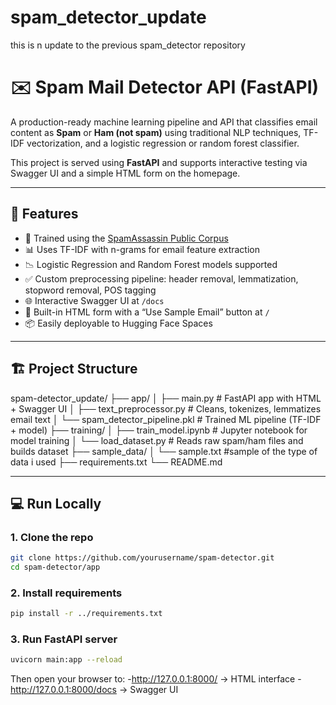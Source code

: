 # spam_detector_update
this is n update to the previous spam_detector repository
# ✉️ Spam Mail Detector API (FastAPI)

A production-ready machine learning pipeline and API that classifies email content as **Spam** or **Ham (not spam)** using traditional NLP techniques, TF-IDF vectorization, and a logistic regression or random forest classifier.

This project is served using **FastAPI** and supports interactive testing via Swagger UI and a simple HTML form on the homepage.

---

## 🚀 Features

- 🧠 Trained using the [SpamAssassin Public Corpus](https://spamassassin.apache.org/publiccorpus/)
- 📊 Uses TF-IDF with n-grams for email feature extraction
- 📉 Logistic Regression and Random Forest models supported
- ✅ Custom preprocessing pipeline: header removal, lemmatization, stopword removal, POS tagging
- 🌐 Interactive Swagger UI at `/docs`
- 📝 Built-in HTML form with a “Use Sample Email” button at `/`
- 📦 Easily deployable to Hugging Face Spaces

---

## 🏗 Project Structure

spam-detector_update/
├── app/
│ ├── main.py # FastAPI app with HTML + Swagger UI
│ ├── text_preprocessor.py # Cleans, tokenizes, lemmatizes email text
│ └── spam_detector_pipeline.pkl # Trained ML pipeline (TF-IDF + model)
├── training/
│ ├── train_model.ipynb # Jupyter notebook for model training
│ └── load_dataset.py # Reads raw spam/ham files and builds dataset
├── sample_data/
│ └── sample.txt #sample of the type of data i used
├── requirements.txt
└── README.md

---

## 💻 Run Locally

### 1. Clone the repo

```bash
git clone https://github.com/yourusername/spam-detector.git
cd spam-detector/app
```

### 2. Install requirements

```bash
pip install -r ../requirements.txt
```

### 3. Run FastAPI server
```bash
uvicorn main:app --reload
```

Then open your browser to:
-http://127.0.0.1:8000/ → HTML interface
-http://127.0.0.1:8000/docs → Swagger UI

